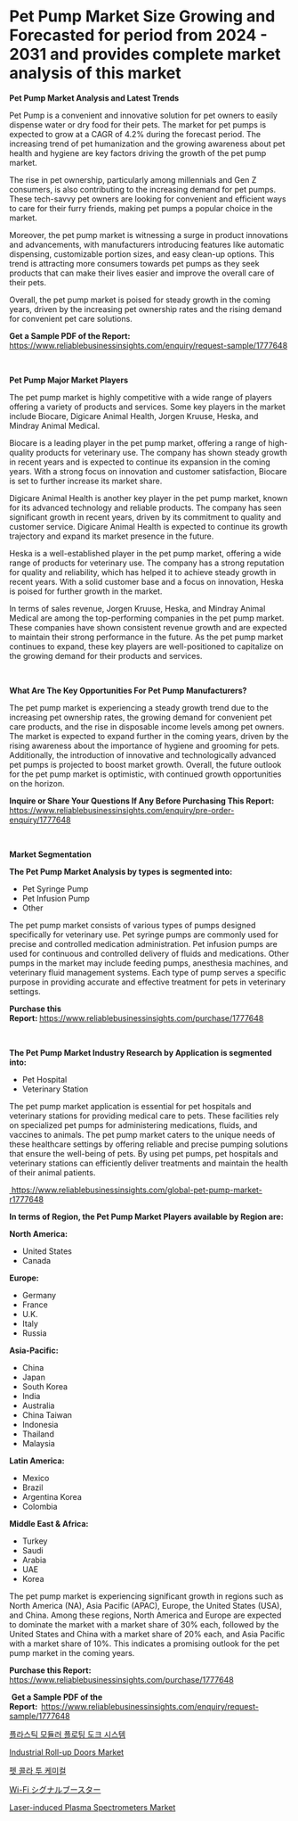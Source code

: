 <p><h1>Pet Pump Market Size Growing and Forecasted for period from 2024 - 2031 and provides complete market analysis of this market</h1></p><p><strong>Pet Pump Market Analysis and Latest Trends</strong></p>
<p><p>Pet Pump is a convenient and innovative solution for pet owners to easily dispense water or dry food for their pets. The market for pet pumps is expected to grow at a CAGR of 4.2% during the forecast period. The increasing trend of pet humanization and the growing awareness about pet health and hygiene are key factors driving the growth of the pet pump market.</p><p>The rise in pet ownership, particularly among millennials and Gen Z consumers, is also contributing to the increasing demand for pet pumps. These tech-savvy pet owners are looking for convenient and efficient ways to care for their furry friends, making pet pumps a popular choice in the market.</p><p>Moreover, the pet pump market is witnessing a surge in product innovations and advancements, with manufacturers introducing features like automatic dispensing, customizable portion sizes, and easy clean-up options. This trend is attracting more consumers towards pet pumps as they seek products that can make their lives easier and improve the overall care of their pets.</p><p>Overall, the pet pump market is poised for steady growth in the coming years, driven by the increasing pet ownership rates and the rising demand for convenient pet care solutions.</p></p>
<p><strong>Get a Sample PDF of the Report:&nbsp;</strong> <a href="https://www.reliablebusinessinsights.com/enquiry/request-sample/1777648">https://www.reliablebusinessinsights.com/enquiry/request-sample/1777648</a></p>
<p>&nbsp;</p>
<p><strong>Pet Pump Major Market Players</strong></p>
<p><p>The pet pump market is highly competitive with a wide range of players offering a variety of products and services. Some key players in the market include Biocare, Digicare Animal Health, Jorgen Kruuse, Heska, and Mindray Animal Medical. </p><p>Biocare is a leading player in the pet pump market, offering a range of high-quality products for veterinary use. The company has shown steady growth in recent years and is expected to continue its expansion in the coming years. With a strong focus on innovation and customer satisfaction, Biocare is set to further increase its market share.</p><p>Digicare Animal Health is another key player in the pet pump market, known for its advanced technology and reliable products. The company has seen significant growth in recent years, driven by its commitment to quality and customer service. Digicare Animal Health is expected to continue its growth trajectory and expand its market presence in the future.</p><p>Heska is a well-established player in the pet pump market, offering a wide range of products for veterinary use. The company has a strong reputation for quality and reliability, which has helped it to achieve steady growth in recent years. With a solid customer base and a focus on innovation, Heska is poised for further growth in the market.</p><p>In terms of sales revenue, Jorgen Kruuse, Heska, and Mindray Animal Medical are among the top-performing companies in the pet pump market. These companies have shown consistent revenue growth and are expected to maintain their strong performance in the future. As the pet pump market continues to expand, these key players are well-positioned to capitalize on the growing demand for their products and services.</p></p>
<p>&nbsp;</p>
<p><strong>What Are The Key Opportunities For Pet Pump Manufacturers?</strong></p>
<p><p>The pet pump market is experiencing a steady growth trend due to the increasing pet ownership rates, the growing demand for convenient pet care products, and the rise in disposable income levels among pet owners. The market is expected to expand further in the coming years, driven by the rising awareness about the importance of hygiene and grooming for pets. Additionally, the introduction of innovative and technologically advanced pet pumps is projected to boost market growth. Overall, the future outlook for the pet pump market is optimistic, with continued growth opportunities on the horizon.</p></p>
<p><strong>Inquire or Share Your Questions If Any Before Purchasing This Report:</strong> <a href="https://www.reliablebusinessinsights.com/enquiry/pre-order-enquiry/1777648">https://www.reliablebusinessinsights.com/enquiry/pre-order-enquiry/1777648</a></p>
<p>&nbsp;</p>
<p><strong>Market Segmentation</strong></p>
<p><strong>The Pet Pump Market Analysis by types is segmented into:</strong></p>
<p><ul><li>Pet Syringe Pump</li><li>Pet Infusion Pump</li><li>Other</li></ul></p>
<p><p>The pet pump market consists of various types of pumps designed specifically for veterinary use. Pet syringe pumps are commonly used for precise and controlled medication administration. Pet infusion pumps are used for continuous and controlled delivery of fluids and medications. Other pumps in the market may include feeding pumps, anesthesia machines, and veterinary fluid management systems. Each type of pump serves a specific purpose in providing accurate and effective treatment for pets in veterinary settings.</p></p>
<p><strong>Purchase this Report:&nbsp;</strong><a href="https://www.reliablebusinessinsights.com/purchase/1777648">https://www.reliablebusinessinsights.com/purchase/1777648</a></p>
<p>&nbsp;</p>
<p><strong>The Pet Pump Market Industry Research by Application is segmented into:</strong></p>
<p><ul><li>Pet Hospital</li><li>Veterinary Station</li></ul></p>
<p><p>The pet pump market application is essential for pet hospitals and veterinary stations for providing medical care to pets. These facilities rely on specialized pet pumps for administering medications, fluids, and vaccines to animals. The pet pump market caters to the unique needs of these healthcare settings by offering reliable and precise pumping solutions that ensure the well-being of pets. By using pet pumps, pet hospitals and veterinary stations can efficiently deliver treatments and maintain the health of their animal patients.</p></p>
<p><a href="https://www.reliablebusinessinsights.com/global-pet-pump-market-r1777648">&nbsp;https://www.reliablebusinessinsights.com/global-pet-pump-market-r1777648</a></p>
<p><strong>In terms of Region, the Pet Pump Market Players available by Region are:</strong></p>
<p>
    <p> <strong> North America: </strong>
        <ul>
            <li>United States</li>
            <li>Canada</li>
        </ul>
        </p> 
    <p> <strong> Europe: </strong>
        <ul>
            <li>Germany</li>
            <li>France</li>
            <li>U.K.</li>
            <li>Italy</li>
            <li>Russia</li>
        </ul>
        </p> 
    <p> <strong> Asia-Pacific: </strong>
        <ul>
            <li>China</li>
            <li>Japan</li>
            <li>South Korea</li>
            <li>India</li>
            <li>Australia</li>
            <li>China Taiwan</li>
            <li>Indonesia</li>
            <li>Thailand</li>
            <li>Malaysia</li>
        </ul>
        </p> 
    <p> <strong> Latin America: </strong>
        <ul>
            <li>Mexico</li>
            <li>Brazil</li>
            <li>Argentina Korea</li>
            <li>Colombia</li>
        </ul>
        </p> 
    <p> <strong> Middle East & Africa: </strong>
        <ul>
            <li>Turkey</li>
            <li>Saudi</li>
            <li>Arabia</li>
            <li>UAE</li>
            <li>Korea</li>
        </ul>
    </p>
    </p>
<p><p>The pet pump market is experiencing significant growth in regions such as North America (NA), Asia Pacific (APAC), Europe, the United States (USA), and China. Among these regions, North America and Europe are expected to dominate the market with a market share of 30% each, followed by the United States and China with a market share of 20% each, and Asia Pacific with a market share of 10%. This indicates a promising outlook for the pet pump market in the coming years.</p></p>
<p><strong>Purchase this Report: </strong><a href="https://www.reliablebusinessinsights.com/purchase/1777648">https://www.reliablebusinessinsights.com/purchase/1777648</a></p>
<p>&nbsp;<strong>Get a Sample PDF of the Report:&nbsp;&nbsp;</strong><a href="https://www.reliablebusinessinsights.com/enquiry/request-sample/1777648">https://www.reliablebusinessinsights.com/enquiry/request-sample/1777648</a></p>
<p><strong></strong></p>
<p><p><a href="https://github.com/admichael111/Market-Research-Report-List-1/blob/main/5378984181216.md">플라스틱 모듈러 플로팅 도크 시스템</a></p><p><a href="https://github.com/liliskanaya73/Market-Research-Report-List-1/blob/main/industrial-roll-up-doors-market.md">Industrial Roll-up Doors Market</a></p><p><a href="https://github.com/hook46569/Market-Research-Report-List-2/blob/main/4793716181215.md">펫 콜라 투 케미컬</a></p><p><a href="https://github.com/CarlieShields/Market-Research-Report-List-1/blob/main/5399985167717.md">Wi-Fi シグナルブースター</a></p><p><a href="https://github.com/eeenafisainka/Market-Research-Report-List-1/blob/main/laser-induced-plasma-spectrometers-market.md">Laser-induced Plasma Spectrometers Market</a></p></p>